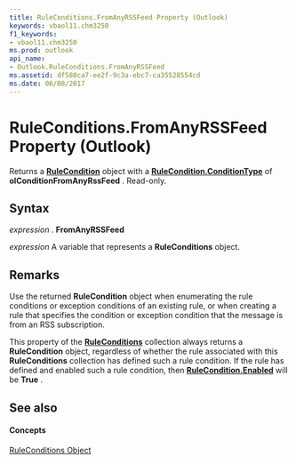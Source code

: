 ```yaml
---
title: RuleConditions.FromAnyRSSFeed Property (Outlook)
keywords: vbaol11.chm3250
f1_keywords:
- vbaol11.chm3250
ms.prod: outlook
api_name:
- Outlook.RuleConditions.FromAnyRSSFeed
ms.assetid: df580ca7-ee2f-9c3a-ebc7-ca35528554cd
ms.date: 06/08/2017
---
```



# RuleConditions.FromAnyRSSFeed Property (Outlook)

Returns a **[RuleCondition](rulecondition-object-outlook.md)** object with a **[RuleCondition.ConditionType](rulecondition-conditiontype-property-outlook.md)** of **olConditionFromAnyRssFeed** . Read-only.


## Syntax

 _expression_ . **FromAnyRSSFeed**

 _expression_ A variable that represents a **RuleConditions** object.


## Remarks

Use the returned **RuleCondition** object when enumerating the rule conditions or exception conditions of an existing rule, or when creating a rule that specifies the condition or exception condition that the message is from an RSS subscription.

This property of the **[RuleConditions](ruleconditions-object-outlook.md)** collection always returns a **RuleCondition** object, regardless of whether the rule associated with this **RuleConditions** collection has defined such a rule condition. If the rule has defined and enabled such a rule condition, then **[RuleCondition.Enabled](rulecondition-enabled-property-outlook.md)** will be **True** .


## See also


#### Concepts


[RuleConditions Object](ruleconditions-object-outlook.md)

